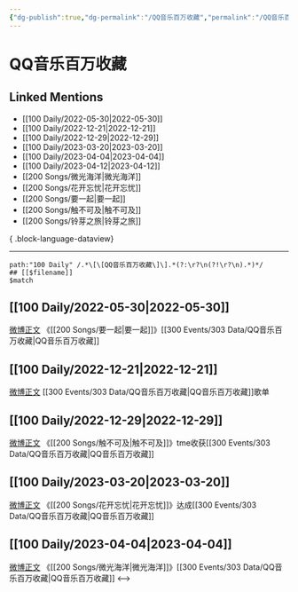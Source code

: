 ```yaml
---
{"dg-publish":true,"dg-permalink":"/QQ音乐百万收藏","permalink":"/QQ音乐百万收藏/","created":"2022-12-04T21:46:45.000+08:00","updated":"2023-04-10T16:45:51.000+08:00"}
---
```


# QQ音乐百万收藏

## Linked Mentions
- [[100 Daily/2022-05-30\|2022-05-30]]
- [[100 Daily/2022-12-21\|2022-12-21]]
- [[100 Daily/2022-12-29\|2022-12-29]]
- [[100 Daily/2023-03-20\|2023-03-20]]
- [[100 Daily/2023-04-04\|2023-04-04]]
- [[100 Daily/2023-04-12\|2023-04-12]]
- [[200 Songs/微光海洋\|微光海洋]]
- [[200 Songs/花开忘忧\|花开忘忧]]
- [[200 Songs/要一起\|要一起]]
- [[200 Songs/触不可及\|触不可及]]
- [[200 Songs/铃芽之旅\|铃芽之旅]]

{ .block-language-dataview}

---

```expander
path:"100 Daily" /.*\[\[QQ音乐百万收藏\]\].*(?:\r?\n(?!\r?\n).*)*/
## [[$filename]]
$match
```
## [[100 Daily/2022-05-30\|2022-05-30]]
[微博正文](https://m.weibo.cn/2169129705/4774892769904034) 《[[200 Songs/要一起\|要一起]]》[[300 Events/303 Data/QQ音乐百万收藏\|QQ音乐百万收藏]]
## [[100 Daily/2022-12-21\|2022-12-21]]
[微博正文](https://weibo.com/detail/4849130138243839) [[300 Events/303 Data/QQ音乐百万收藏\|QQ音乐百万收藏]]歌单
## [[100 Daily/2022-12-29\|2022-12-29]]
[微博正文](https://m.weibo.cn/6355984955/4852053833422659) 《[[200 Songs/触不可及\|触不可及]]》tme收获[[300 Events/303 Data/QQ音乐百万收藏\|QQ音乐百万收藏]]
## [[100 Daily/2023-03-20\|2023-03-20]]
[微博正文](https://weibo.com/2169129705/4881415881359877) 《[[200 Songs/花开忘忧\|花开忘忧]]》达成[[300 Events/303 Data/QQ音乐百万收藏\|QQ音乐百万收藏]]

## [[100 Daily/2023-04-04\|2023-04-04]]
[微博正文](https://weibo.com/6873575859/Knn9GB5cg) 《[[200 Songs/微光海洋\|微光海洋]]》[[300 Events/303 Data/QQ音乐百万收藏\|QQ音乐百万收藏]]
<-->
